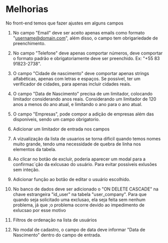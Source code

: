 # Melhorias

No front-end temos que fazer ajustes em alguns campos



1. No campo "Email" deve ser aceito apenas emails como formato "username@domain.com", além disso, o campo tem obrigariedade de preenchimento.

2. No campo "Telefone" deve apenas comportar números, deve comportar o formato padrão e obrigatoriamente deve ser preenchido. Ex: "+55 83 91823-2738".

3. O campo "Cidade de nascimento" deve comportar apenas strings alfabéticas, apenas com letras e espaços. Se possível, ter um verificador de cidades, para apenas incluir cidades reais.

4. O campo "Data de Nascimento" precisa de um limitador, colocando limitador considerando anos reais. Considerando um limitador de 120 anos a menos do ano atual, e limitando o ano para o ano atual.

5. O campo "Empresas", pode compor a adição de empresas além das disponíveis, sendo um campo obrigatorio.

6. Adicionar um limitador de entrada nos campos

7. A vizualização da lista de usuarios se torna dificil quando temos nomes muito grande, tendo uma necessidade de quebra de linha nos elementos da tabela.

8. Ao clicar no botão de excluir, poderia aparecer um modal para a confirmac`ção da exlcusao do usuário. Para evitar possiveis exlusões sem inteção.

9. Adicionar função ao botão de editar o usuário escolhido.

10. No banco de dados deve ser adicionado o "ON DELETE CASCADE" na chave estrangeira "id_user" na tabela "user_company". Para que quando seja solicitado uma exclusao, ela seja feita sem nenhum problema, já que ;o problema ocorre devido ao impedimento de exlucsao por esse motivo

11. Filtros de ordenação na lista de usuários

12. No modal de cadastro, o campo de data deve informar "Data de Nascimento" dentro do campo de entrada.
